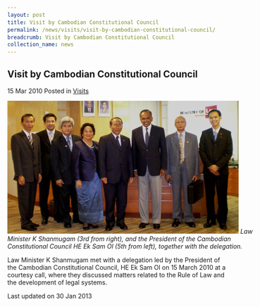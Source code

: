 ```yaml
---
layout: post
title: Visit by Cambodian Constitutional Council
permalink: /news/visits/visit-by-cambodian-constitutional-council/
breadcrumb: Visit by Cambodian Constitutional Council
collection_name: news
---
```


<style>
.image {width: 600px;}
.image img {max-width: 100%;}
</style>

Visit by Cambodian Constitutional Council
---

15 Mar 2010 Posted in [Visits](/news/visits/)

<div class="image">
  <img src="/images/courtesy-call-15-mar-1.jpg/">
  <i>Law Minister K Shanmugam (3rd from right), and the President of the Cambodian Constitutional Council HE Ek Sam Ol (5th from left), together with the delegation.</i>
</div>

Law Minister K Shanmugam met with a delegation led by the President of the Cambodian Constitutional Council, HE Ek Sam Ol on 15 March 2010 at a courtesy call, where they discussed matters related to the Rule of Law and the development of legal systems.

<p class="right-side-updated">Last updated on 30 Jan 2013</p>

